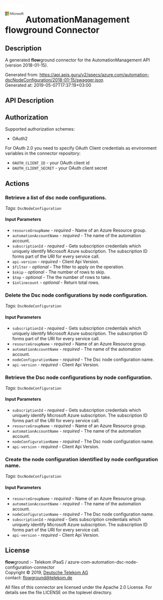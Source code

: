# ![LOGO](logo.png) AutomationManagement **flow**ground Connector

## Description

A generated **flow**ground connector for the AutomationManagement API (version 2018-01-15).

Generated from: https://api.apis.guru/v2/specs/azure.com/automation-dscNodeConfiguration/2018-01-15/swagger.json<br/>
Generated at: 2019-05-07T17:37:19+03:00

## API Description



## Authorization

Supported authorization schemes:
- OAuth2

For OAuth 2.0 you need to specify OAuth Client credentials as environment variables in the connector repository:
* `OAUTH_CLIENT_ID` - your OAuth client id
* `OAUTH_CLIENT_SECRET` - your OAuth client secret

## Actions

### Retrieve a list of dsc node configurations.

*Tags:* `DscNodeConfiguration`

#### Input Parameters
* `resourceGroupName` - _required_ - Name of an Azure Resource group.
* `automationAccountName` - _required_ - The name of the automation account.
* `subscriptionId` - _required_ - Gets subscription credentials which uniquely identify Microsoft Azure subscription. The subscription ID forms part of the URI for every service call.
* `api-version` - _required_ - Client Api Version.
* `$filter` - _optional_ - The filter to apply on the operation.
* `$skip` - _optional_ - The number of rows to skip.
* `$top` - _optional_ - The the number of rows to take.
* `$inlinecount` - _optional_ - Return total rows.

### Delete the Dsc node configurations by node configuration.

*Tags:* `DscNodeConfiguration`

#### Input Parameters
* `subscriptionId` - _required_ - Gets subscription credentials which uniquely identify Microsoft Azure subscription. The subscription ID forms part of the URI for every service call.
* `resourceGroupName` - _required_ - Name of an Azure Resource group.
* `automationAccountName` - _required_ - The name of the automation account.
* `nodeConfigurationName` - _required_ - The Dsc node configuration name.
* `api-version` - _required_ - Client Api Version.

### Retrieve the Dsc node configurations by node configuration.

*Tags:* `DscNodeConfiguration`

#### Input Parameters
* `subscriptionId` - _required_ - Gets subscription credentials which uniquely identify Microsoft Azure subscription. The subscription ID forms part of the URI for every service call.
* `resourceGroupName` - _required_ - Name of an Azure Resource group.
* `automationAccountName` - _required_ - The name of the automation account.
* `nodeConfigurationName` - _required_ - The Dsc node configuration name.
* `api-version` - _required_ - Client Api Version.

### Create the node configuration identified by node configuration name.

*Tags:* `DscNodeConfiguration`

#### Input Parameters
* `resourceGroupName` - _required_ - Name of an Azure Resource group.
* `automationAccountName` - _required_ - The name of the automation account.
* `nodeConfigurationName` - _required_ - The Dsc node configuration name.
* `subscriptionId` - _required_ - Gets subscription credentials which uniquely identify Microsoft Azure subscription. The subscription ID forms part of the URI for every service call.
* `api-version` - _required_ - Client Api Version.

## License

**flow**ground :- Telekom iPaaS / azure-com-automation-dsc-node-configuration-connector<br/>
Copyright © 2019, [Deutsche Telekom AG](https://www.telekom.de)<br/>
contact: flowground@telekom.de

All files of this connector are licensed under the Apache 2.0 License. For details
see the file LICENSE on the toplevel directory.
